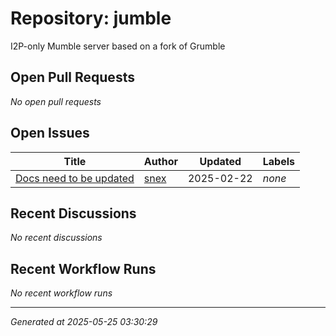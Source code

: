 # Repository: jumble

I2P-only Mumble server based on a fork of Grumble

## Open Pull Requests


*No open pull requests*


## Open Issues


| Title | Author | Updated | Labels |
|-------|--------|---------|--------|
| [Docs need to be updated](https://github.com/eyedeekay/jumble/issues/1) | [snex](https://github.com/snex) | 2025-02-22 | *none* |



## Recent Discussions


*No recent discussions*


## Recent Workflow Runs


*No recent workflow runs*


---
*Generated at 2025-05-25 03:30:29*
